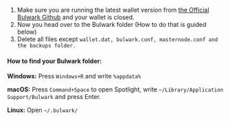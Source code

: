 1. Make sure you are running the latest wallet version from  [the Official Bulwark Github](https://github.com/bulwark-crypto/Bulwark/releases)  and your wallet is closed.
2. Now you head over to the Bulwark folder (How to do that is guided below)
3. Delete all files except `wallet.dat, bulwark.conf, masternode.conf and the backups folder.`

#### How to find your Bulwark folder:

**Windows:** Press `Windows+R` and write `%appdata%`

**macOS:** Press `Command+Space` to open Spotlight, write  `~/Library/Application Support/Bulwark` and press Enter.

**Linux:** Open `~/.bulwark/`
